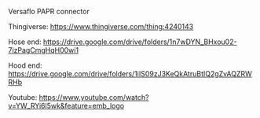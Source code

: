 Versaflo PAPR connector

Thingiverse: https://www.thingiverse.com/thing:4240143

Hose end: https://drive.google.com/drive/folders/1n7wDYN_BHxou02-7izPagCmgHqH00wi1

Hood end: https://drive.google.com/drive/folders/1iIS09zJ3KeQkAtruBtIQ2gZvAQZRWRHb

Youtube: https://www.youtube.com/watch?v=YW_RYi6l5wk&feature=emb_logo
